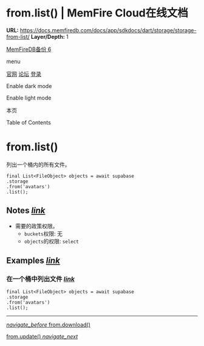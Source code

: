 # from.list() | MemFire Cloud在线文档

**URL:** https://docs.memfiredb.com/docs/app/sdkdocs/dart/storage/storage-from-list/
**Layer/Depth:** 1

[MemFireDB备份 6](/)

menu

[官网](https://memfiredb.com/)
[论坛](https://community.memfiredb.com/)
[登录](https://cloud.memfiredb.com/auth/login)

Enable dark mode

Enable light mode

本页

Table of Contents

# from.list()

列出一个桶内的所有文件。

```
final List<FileObject> objects = await supabase
.storage
.from('avatars')
.list();
```

## Notes [*link*](#notes)

* 需要的政策权限。
  + `buckets`权限: 无
  + `objects`的权限: `select`

## Examples [*link*](#examples)

### 在一个桶中列出文件 [*link*](#%e5%9c%a8%e4%b8%80%e4%b8%aa%e6%a1%b6%e4%b8%ad%e5%88%97%e5%87%ba%e6%96%87%e4%bb%b6)

```
final List<FileObject> objects = await supabase
.storage
.from('avatars')
.list();
```

---

[*navigate\_before* from.download()](/docs/app/sdkdocs/dart/storage/storage-from-download/)

[from.update() *navigate\_next*](/docs/app/sdkdocs/dart/storage/storage-from-update/)